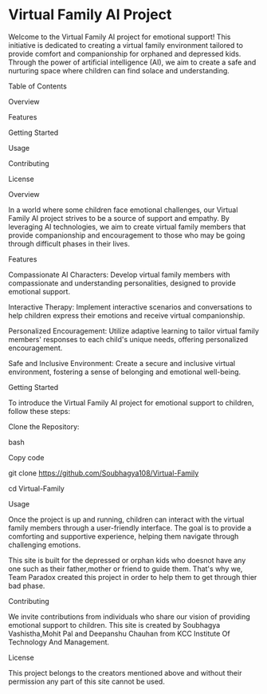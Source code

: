 # Virtual Family AI Project

Welcome to the Virtual Family AI project for emotional support! This initiative is dedicated to creating a virtual family environment tailored to provide comfort and companionship for orphaned and depressed kids. Through the power of artificial intelligence (AI), we aim to create a safe and nurturing space where children can find solace and understanding.

Table of Contents

Overview

Features

Getting Started

Usage

Contributing

License

Overview

In a world where some children face emotional challenges, our Virtual Family AI project strives to be a source of support and empathy. By leveraging AI technologies, we aim to create virtual family members that provide companionship and encouragement to those who may be going through difficult phases in their lives.

Features

Compassionate AI Characters: Develop virtual family members with compassionate and understanding personalities, designed to provide emotional support.

Interactive Therapy: Implement interactive scenarios and conversations to help children express their emotions and receive virtual companionship.

Personalized Encouragement: Utilize adaptive learning to tailor virtual family members' responses to each child's unique needs, offering personalized encouragement.

Safe and Inclusive Environment: Create a secure and inclusive virtual environment, fostering a sense of belonging and emotional well-being.

Getting Started

To introduce the Virtual Family AI project for emotional support to children, follow these steps:

Clone the Repository:

bash

Copy code

git clone https://github.com/Soubhagya108/Virtual-Family

cd Virtual-Family

Usage

Once the project is up and running, children can interact with the virtual family members through a user-friendly interface. The goal is to provide a comforting and supportive experience, helping them navigate through challenging emotions.

This site is built for the depressed or orphan kids who doesnot have any one such as their father,mother or friend to guide them. That's why we, Team Paradox created this project in order to help them to get through thier bad phase.


Contributing

We invite contributions from individuals who share our vision of providing emotional support to children. This site is created by Soubhagya Vashistha,Mohit Pal and Deepanshu Chauhan from KCC Institute Of Technology And Management.

License

This project belongs to the creators mentioned above and without their permission any part of this site cannot be used.
